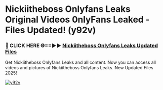 # Nickiitheboss Onlyfans Leaks Original Videos 0nlyFans Leaked - Files Updated! (y92v)

<h3>🔴 CLICK HERE 🌐==►► <a href="https://tinyurl.com/brd5kh86" rel="nofollow">Nickiitheboss Onlyfans Leaks Updated Files</a></h3>

Get Nickiitheboss Onlyfans Leaks and all content. Now you can access all videos and pictures of Nickiitheboss Onlyfans Leaks. New Updated Files 2025!

[![y92v](https://i.imgur.com/K7sEzmb.gif)](https://tinyurl.com/brd5kh86)
